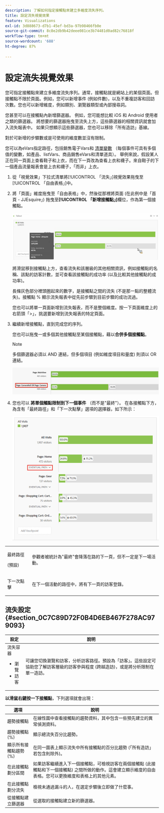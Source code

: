 ```yaml
---
description: 了解如何指定接觸點來建立多維度流失序列。
title: 設定流失視覺效果
feature: Visualizations
exl-id: 3d888673-d7b1-45ef-bd3a-97b98466fb0e
source-git-commit: 8c8e2db9b42deee081ce3b74481d0ad82c76818f
workflow-type: tm+mt
source-wordcount: '688'
ht-degree: 87%

---
```


# 設定流失視覺效果

您可指定接觸點來建立多維度流失序列。通常，接觸點就是網站上的某個頁面。但接觸點不限於頁面。例如，您可以新增事件 (例如件數)，以及不重複訪客和回訪次數。您也可以新增維度，例如類別、瀏覽器類型或內部搜尋詞。

您甚至可以在接觸點內新增篩選器。 例如，您可能想比較 iOS 和 Android 使用者之類的篩選器。 將想要的篩選器拖曳至流失上方，這些篩選器的相關資訊就會加入流失報表中。 如果只想顯示這些篩選器，您也可以移除「所有造訪」基線。

對於可新增的步驟數或是可使用的維度數並沒有限制。

您可以為eVars指定路徑，包括銷售電子Vars和 [清單變數](https://experienceleague.adobe.com/docs/analytics/implementation/vars/page-vars/page-variables.html?lang=zh-Hant) （每個事件可具有多個值的變數，如產品、listVars、商品銷售eVars和清單道具）。 舉例來說，假設某人正在同一頁面上查看鞋子和上衣，而在下一頁改為查看上衣和襪子。來自鞋子的下一個產品流量報表會是上衣和襪子，「而非」上衣。

1. 從「視覺效果」下拉式清單將[!UICONTROL 「流失」]視覺效果拖曳至[!UICONTROL 「自由表格」]中。

1. 將「頁面」維度拖曳至「自由表格」中，然後從那裡將頁面 (在此例中是「首頁 - JJEsquire」) 拖曳至&#x200B;**[!UICONTROL 「新增接觸點」]**&#x200B;欄位，作為第一個接觸點。

   ![](assets/fallout1.png)

   將滑鼠移到接觸點上方，查看流失和該層級的其他相關資訊，例如接觸點的名稱、該點的訪客計數，並可查看該接觸點的成功率 (以及比較其他接觸點的成功率)。

   長條灰色部分裡頭圈起來的數字，是接觸點之間的流失 (不是那一點的整體流失)。接觸點 % 顯示流失報表中從先前步驟到目前步驟的成功流過。

   您也可以將單一頁面新增到流失報表，而不是整個維度。按一下頁面維度上的右箭頭「>」，挑選要新增到流失報表的特定頁面。

1. 繼續新增接觸點，直到完成您的序列。

   您也可以拖曳一或多個其他接觸點至某個接觸點，藉以&#x200B;**合併多個接觸點**。

   >[!NOTE]
   >
   >多個篩選器必須以 AND 連結，但多個項目 (例如維度項目和量度) 則須以 OR 連結。

   ![](assets/multiple_obj_touchpoint.png)

1. 您也可以 **將單個觸點限制到下一個事件** （而不是&quot;最終&quot;）。 在各接觸點下方，為含有「最終路徑」和「下一次點擊」選項的選擇器，如下所示：

   ![](assets/next-hit-eventually.png)

<table id="table_A91D99D9364B41929CC5A5BC907E8985"> 
 <tbody> 
  <tr> 
   <td colname="col1"> <p>最終路徑 </p> <p>(預設) </p> </td> 
   <td colname="col2"> <p>參觀者被統計為"最終"會降落在路的下一頁，但不一定是下一場活動。 </p> </td> 
  </tr> 
  <tr> 
   <td colname="col1"> <p>下一次點擊 </p> </td> 
   <td colname="col2"> <p>在下一個活動的路徑中，將有下一頁的訪客登錄。 </p> </td> 
  </tr> 
 </tbody> 
</table>

## 流失設定 {#section_0C7C89D72F0B4D6EB467F278AC979093}

| 設定 | 說明 |
|--- |--- |
| 流失容器 <ul><li>瀏覽</li><li>訪客</li></ul> | 可讓您切換瀏覽和訪客，分析訪客路徑。預設為「訪客」。這些設定可協助您了解訪客層級的訪客參與程度 (跨越造訪)，或是將分析限制在單一造訪。 |

**以滑鼠右鍵按一下接觸點**，下列選項就會出現：

| 選項 | 說明 |
|--- |--- |
| 趨勢接觸點 | 在線性圖中查看接觸點的趨勢資料，其中包含一些預先建立的異常偵測資料。 |
| 趨勢接觸點 (%) | 顯示總流失百分比趨勢。 |
| 顯示所有接觸點趨勢 (%) | 在同一圖表上顯示流失中所有接觸點的百分比趨勢 (「所有造訪」若包含則除外)。 |
| 在此接觸點劃分區間 | 如果訪客繼續進入下一個接觸點，可檢視訪客在兩個接觸點 (此接觸點和下一個接觸點) 之間所做的動作。這會建立顯示維度的自由表格。您可以更換維度和表格上的其他元素。 |
| 在此接觸點劃分流失 | 檢視未通過漏斗的人，在選定步驟後立即做了什麼事。 |
| 從接觸點建立篩選器 | 從選取的接觸點建立新的篩選器。 |
